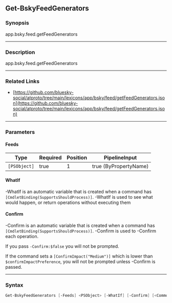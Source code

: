 Get-BskyFeedGenerators
----------------------




### Synopsis
app.bsky.feed.getFeedGenerators



---


### Description

app.bsky.feed.getFeedGenerators



---


### Related Links
* [https://github.com/bluesky-social/atproto/tree/main/lexicons/app/bsky/feed/getFeedGenerators.json](https://github.com/bluesky-social/atproto/tree/main/lexicons/app/bsky/feed/getFeedGenerators.json)





---


### Parameters
#### **Feeds**




|Type        |Required|Position|PipelineInput        |
|------------|--------|--------|---------------------|
|`[PSObject]`|true    |1       |true (ByPropertyName)|



#### **WhatIf**
-WhatIf is an automatic variable that is created when a command has ```[CmdletBinding(SupportsShouldProcess)]```.
-WhatIf is used to see what would happen, or return operations without executing them
#### **Confirm**
-Confirm is an automatic variable that is created when a command has ```[CmdletBinding(SupportsShouldProcess)]```.
-Confirm is used to -Confirm each operation.

If you pass ```-Confirm:$false``` you will not be prompted.


If the command sets a ```[ConfirmImpact("Medium")]``` which is lower than ```$confirmImpactPreference```, you will not be prompted unless -Confirm is passed.



---


### Syntax
```PowerShell
Get-BskyFeedGenerators [-Feeds] <PSObject> [-WhatIf] [-Confirm] [<CommonParameters>]
```
